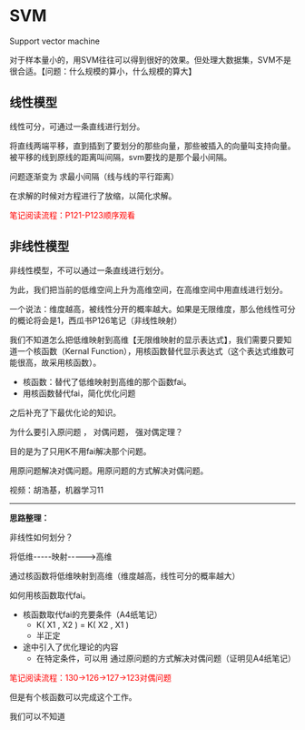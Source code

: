 # SVM

Support vector machine

对于样本量小的，用SVM往往可以得到很好的效果。但处理大数据集，SVM不是很合适。【问题：什么规模的算小，什么规模的算大】

## 线性模型

线性可分，可通过一条直线进行划分。

将直线两端平移，直到插到了要划分的那些向量，那些被插入的向量叫支持向量。被平移的线到原线的距离叫间隔，svm要找的是那个最小间隔。

问题逐渐变为 求最小间隔（线与线的平行距离）

在求解的时候对方程进行了放缩，以简化求解。

<span style="color:red">笔记阅读流程：P121-P123顺序观看</span>

## 非线性模型

非线性模型，不可以通过一条直线进行划分。

为此，我们把当前的低维空间上升为高维空间，在高维空间中用直线进行划分。

一个说法：维度越高，被线性分开的概率越大。如果是无限维度，那么他线性可分的概论将会是1，西瓜书P126笔记（非线性映射）

我们不知道怎么把低维映射到高维【无限维映射的显示表达式】，我们需要只要知道一个核函数（Kernal Function），用核函数替代显示表达式（这个表达式维数可能很高，故采用核函数）。

- 核函数：替代了低维映射到高维的那个函数fai。
- 用核函数替代fai，简化优化问题

之后补充了下最优化论的知识。

为什么要引入原问题 ， 对偶问题， 强对偶定理？

目的是为了只用K不用fai解决那个问题。

用原问题解决对偶问题。用原问题的方式解决对偶问题。

视频：胡浩基，机器学习11

----

**思路整理：**

非线性如何划分？

将低维-----映射----->高维

通过核函数将低维映射到高维（维度越高，线性可分的概率越大）

如何用核函数取代fai。

- 核函数取代fai的充要条件（A4纸笔记）
  - K( X1 , X2 ) = K( X2 , X1 )
  - 半正定
- 途中引入了优化理论的内容
  - 在特定条件，可以用 通过原问题的方式解决对偶问题（证明见A4纸笔记）







<span style='color:red'>笔记阅读流程：130->126->127->123对偶问题</span>

但是有个核函数可以完成这个工作。

我们可以不知道 










